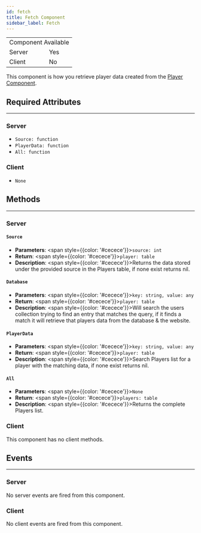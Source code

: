 ```yaml
---
id: fetch
title: Fetch Component
sidebar_label: Fetch
---
```


<div style={{ width: 'fit-content', margin: 'auto', textAlign: 'center' }}>
<table>
<tr><td colspan="2">Component Available</td></tr>
<tr><td>Server</td><td>Yes</td></tr>
<tr><td>Client</td><td>No</td></tr>
</table>
</div>

This component is how you retrieve player data created from the [Player Component](/docs/core/player).

## Required Attributes
------
### __Server__
* `Source: function`
* `PlayerData: function`
* `All: function`

### __Client__
* `None`

## Methods
------
### __Server__

#### `Source`
- __Parameters__: <span style={{color: '#cecece'}}>`source: int`</span>
- __Return__: <span style={{color: '#cecece'}}>`player: table`</span>
- __Description__: <span style={{color: '#cecece'}}>Returns the data stored under the provided source in the Players table, if none exist returns nil.</span>

#### `Database`
- __Parameters__: <span style={{color: '#cecece'}}>`key: string, value: any`</span>
- __Return__: <span style={{color: '#cecece'}}>`player: table`</span>
- __Description__: <span style={{color: '#cecece'}}>Will search the users collection trying to find an entry that matches the query, if it finds a match it will retrieve that players data from the database & the website.</span>

#### `PlayerData`
- __Parameters__: <span style={{color: '#cecece'}}>`key: string, value: any`</span>
- __Return__: <span style={{color: '#cecece'}}>`player: table`</span>
- __Description__: <span style={{color: '#cecece'}}>Search Players list for a player with the matching data, if none exist returns nil.</span>

#### `All`
- __Parameters__: <span style={{color: '#cecece'}}>`None`</span>
- __Return__: <span style={{color: '#cecece'}}>`players: table`</span>
- __Description__: <span style={{color: '#cecece'}}>Returns the complete Players list.</span>

### __Client__
This component has no client methods.

## Events
------
### __Server__
No server events are fired from this component.

### __Client__
No client events are fired from this component.
